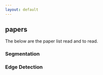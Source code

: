```yaml
---
layout: default
---
```


## papers

The below are the paper list read and to read.

### Segmentation

### Edge Detection


